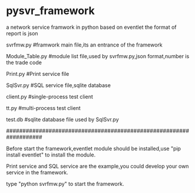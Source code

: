 # pysvr_framework
a network service framwork in python based on eventlet
the format of report is json

svrfmw.py         #framwork main file,its an entrance of the framework

Module_Table.py   #module list file,used by svrfmw.py,json format,number is the trade code

Print.py          #Print service file

SqlSvr.py         #SQL service file,sqlite database

client.py         #single-process test client

tt.py             #multi-process test client

test.db           #sqlite database file used by SqlSvr.py


###################################################################

Before start the framework,eventlet module should be installed,use "pip install eventlet" to install the module.

Print service and SQL service are the example,you could develop your own service in the framework.

type "python svrfmw.py" to start the framework.

